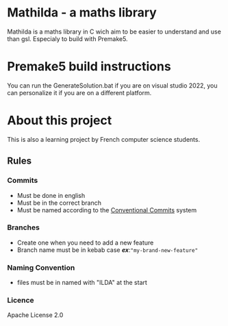 # Mathilda - a maths library

Mathilda is a maths library in C wich aim to be easier to understand and use than gsl. Especialy to build with Premake5.

# Premake5 build instructions

You can run the GenerateSolution.bat if you are on visual studio 2022, you can personalize it if you are on a different platform.

# About this project

This is also a learning project by French computer science students.

## Rules

### Commits

- Must be done in english
- Must be in the correct branch
- Must be named according to the [Conventional Commits](https://www.conventionalcommits.org/en/v1.0.0/) system 

### Branches

- Create one when you need to add a new feature
- Branch name must be in kebab case ***ex***:`"my-brand-new-feature"`

### Naming Convention

- files must be in named with "ILDA" at the start


### Licence

Apache License 2.0
